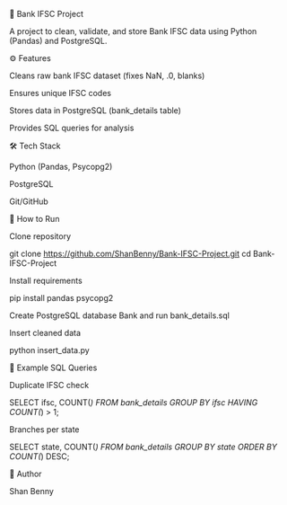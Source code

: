 🏦 Bank IFSC Project

A project to clean, validate, and store Bank IFSC data using Python (Pandas) and PostgreSQL.

⚙️ Features

Cleans raw bank IFSC dataset (fixes NaN, .0, blanks)

Ensures unique IFSC codes

Stores data in PostgreSQL (bank_details table)

Provides SQL queries for analysis

🛠️ Tech Stack

Python (Pandas, Psycopg2)

PostgreSQL

Git/GitHub

🚀 How to Run

Clone repository

git clone https://github.com/ShanBenny/Bank-IFSC-Project.git
cd Bank-IFSC-Project


Install requirements

pip install pandas psycopg2


Create PostgreSQL database Bank and run bank_details.sql

Insert cleaned data

python insert_data.py

📑 Example SQL Queries

Duplicate IFSC check

SELECT ifsc, COUNT(*) FROM bank_details GROUP BY ifsc HAVING COUNT(*) > 1;


Branches per state

SELECT state, COUNT(*) FROM bank_details GROUP BY state ORDER BY COUNT(*) DESC;

👤 Author

Shan Benny
